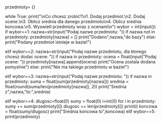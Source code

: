 przedmioty= {}

while True:
  print("\nCo chcesz zrobić?\n1. Dodaj przedmiot.\n2. Dodaj ocene.\n3. Oblicz srednia dla danego przedmiotu\n4. Oblicz srednia koncowa.\n5. Wyswietl przedmioty wraz z ocenami\n")
  wybor = int(input())
  if wybor==1:
    nazwa=str(input("Podaj nazwe przedmiotu: "))
    if nazwa not in przedmioty:
      przedmioty[nazwa] = []
      print("Dodano",nazwa,"do bazy")
    else:
      print("Podany przedmiot istnieje w bazie!")

  elif wybor==2:
    nazwa=str(input("Podaj nazwe przedmiotu, dla ktorego chcesz dodac ocene: "))
    if nazwa in przedmioty:
      ocena = float(input("Podaj ocene: "))
      przedmioty[nazwa].append(ocena)
      print("Ocena zostala dodana pomyslnie")
    else:
      print("Nie ma takiego przedmiotu w bazie!")
      
  elif wybor==3:
    nazwa=str(input("Podaj nazwe przedmiotu: "))
    if nazwa in przedmioty:
      suma = float(sum(przedmioty[nazwa]))
      srednia = float(round(suma/len(przedmioty[nazwa]), 2))
      print("Srednia z",nazwa,"to:",srednia)

  elif wybor==4:
    dlugosc=float(0)
    sumy = float(0) 
    i=int(0)
    for i in przedmioty:
      sumy += sum(przedmioty[i])
      dlugosc += len(przedmioty[i])
      print(i)
    koncowa = float(sumy/dlugosc)
    print("Srednia koncowa to",koncowa)
  elif wybor==5:
    print(przedmioty)
